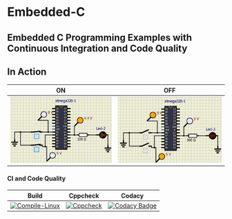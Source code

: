 # Embedded-C
## Embedded C Programming Examples with Continuous Integration and Code Quality

## In Action

|ON|OFF|
|:--:|:--:|
|![ON](https://github.com/Madhuraaaaa/Embedded-C/blob/main/Simulation/ON.PNG)|![OFF](https://github.com/Madhuraaaaa/Embedded-C/blob/main/Simulation/OFF.PNG)|

#### CI and Code Quality

|Build|Cppcheck|Codacy|
|:--:|:--:|:--:|
|[![Compile-Linux](https://github.com/Madhuraaaaa/Embedded-C/actions/workflows/Compile.yml/badge.svg)](https://github.com/Madhuraaaaa/Embedded-C/actions/workflows/Compile.yml)|[![Cppcheck](https://github.com/Madhuraaaaa/Embedded-C/actions/workflows/CodeQulaity.yml/badge.svg)](https://github.com/Madhuraaaaa/Embedded-C/actions/workflows/CodeQulaity.yml)|[![Codacy Badge](https://app.codacy.com/project/badge/Grade/c210cfbfe0bd4b9e979ad0d65d766d8f)](https://www.codacy.com/gh/Madhuraaaaa/Embedded-C/dashboard?utm_source=github.com&amp;utm_medium=referral&amp;utm_content=Madhuraaaaa/Embedded-C&amp;utm_campaign=Badge_Grade)|